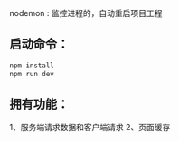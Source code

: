 nodemon : 监控进程的，自动重启项目工程


 ## 启动命令：
```js
npm install 
npm run dev
```

 ## 拥有功能：
1、服务端请求数据和客户端请求
2、页面缓存

